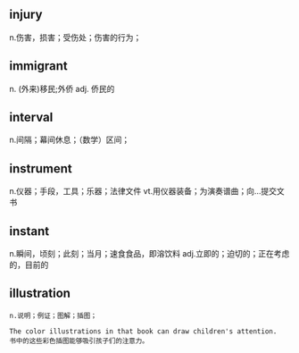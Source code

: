 ## injury
n.伤害，损害；受伤处；伤害的行为；

## immigrant 
n. (外来)移民;外侨
adj. 侨民的

## interval
n.间隔；幕间休息；（数学）区间；

## instrument
n.仪器；手段，工具；乐器；法律文件
vt.用仪器装备；为演奏谱曲；向…提交文书

## instant
n.瞬间，顷刻；此刻；当月；速食食品，即溶饮料
adj.立即的；迫切的；正在考虑的，目前的

## illustration
```
n.说明；例证；图解；插图；

The color illustrations in that book can draw children's attention.
书中的这些彩色插图能够吸引孩子们的注意力。
```